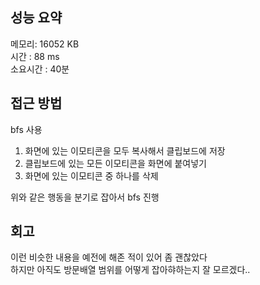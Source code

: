 
## 성능 요약
메모리: 16052 KB  
시간 : 88 ms  
소요시간 : 40분


## 접근 방법
bfs 사용

1. 화면에 있는 이모티콘을 모두 복사해서 클립보드에 저장
2. 클립보드에 있는 모든 이모티콘을 화면에 붙여넣기
3. 화면에 있는 이모티콘 중 하나를 삭제

위와 같은 행동을 분기로 잡아서 bfs 진행  

## 회고
이런 비슷한 내용을 예전에 해존 적이 있어 좀 괜찮았다  
하지만 아직도 방문배열 범위를 어떻게 잡아햐하는지 잘 모르겠다..  
